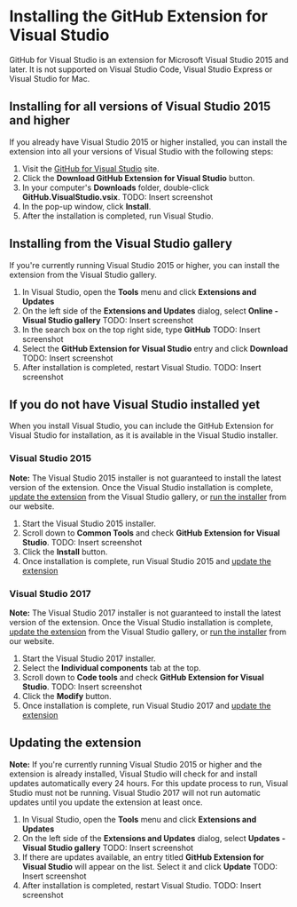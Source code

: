 # Installing the GitHub Extension for Visual Studio

GitHub for Visual Studio is an extension for Microsoft Visual Studio 2015 and later. It is not supported on Visual Studio Code, Visual Studio Express or Visual Studio for Mac.

## Installing for all versions of Visual Studio 2015 and higher

If you already have Visual Studio 2015 or higher installed, you can install the extension into all your versions of Visual Studio with the following steps:

1. Visit the [GitHub for Visual Studio](https://visualstudio.github.com/) site.
2. Click the **Download GitHub Extension for Visual Studio** button.
3. In your computer's **Downloads** folder, double-click **GitHub.VisualStudio.vsix**.
TODO: Insert screenshot
4. In the pop-up window, click **Install**.
5. After the installation is completed, run Visual Studio.

## Installing from the Visual Studio gallery

If you're currently running Visual Studio 2015 or higher, you can install the extension from the Visual Studio gallery.

1. In Visual Studio, open the **Tools** menu and click **Extensions and Updates**
2. On the left side of the **Extensions and Updates** dialog, select **Online - Visual Studio gallery**
TODO: Insert screenshot
3. In the search box on the top right side, type **GitHub**
TODO: Insert screenshot
4. Select the **GitHub Extension for Visual Studio** entry and click **Download**
TODO: Insert screenshot
5. After installation is completed, restart Visual Studio.
TODO: Insert screenshot

## If you do not have Visual Studio installed yet

When you install Visual Studio, you can include the GitHub Extension for Visual Studio  for installation, as it is available in the Visual Studio installer.

### Visual Studio 2015

**Note:** The Visual Studio 2015 installer is not guaranteed to install the latest version of the extension. Once the Visual Studio installation is complete, [update the extension](#updating-the-extension) from the Visual Studio gallery, or [run the installer](#installing-for-all-versions-of-visual-studio-2015-and-higher) from our website.

1. Start the Visual Studio 2015 installer.
2. Scroll down to **Common Tools** and check **GitHub Extension for Visual Studio**.
TODO: Insert screenshot
3. Click the **Install** button.
4. Once installation is complete, run Visual Studio 2015 and [update the extension](#updating-the-extension)

### Visual Studio 2017

**Note:** The Visual Studio 2017 installer is not guaranteed to install the latest version of the extension. Once the Visual Studio installation is complete, [update the extension](#updating-the-extension) from the Visual Studio gallery, or [run the installer](#installing-for-all-versions-of-visual-studio-2015-and-higher) from our website.

1. Start the Visual Studio 2017 installer.
2. Select the **Individual components** tab at the top.
3. Scroll down to **Code tools** and check **GitHub Extension for Visual Studio**. TODO: Insert screenshot
4. Click the **Modify** button.
5. Once installation is complete, run Visual Studio 2017 and [update the extension](#updating-the-extension)

## Updating the extension

**Note:** If you're currently running Visual Studio 2015 or higher and the extension is already installed, Visual Studio will check for and install updates automatically every 24 hours. For this update process to run, Visual Studio must not be running.
Visual Studio 2017 will not run automatic updates until you update the extension at least once.

1. In Visual Studio, open the **Tools** menu and click **Extensions and Updates**
2. On the left side of the **Extensions and Updates** dialog, select **Updates - Visual Studio gallery**
TODO: Insert screenshot
4. If there are updates available, an entry titled **GitHub Extension for Visual Studio** will appear on the list. Select it and click **Update**
TODO: Insert screenshot
5. After installation is completed, restart Visual Studio.
TODO: Insert screenshot
